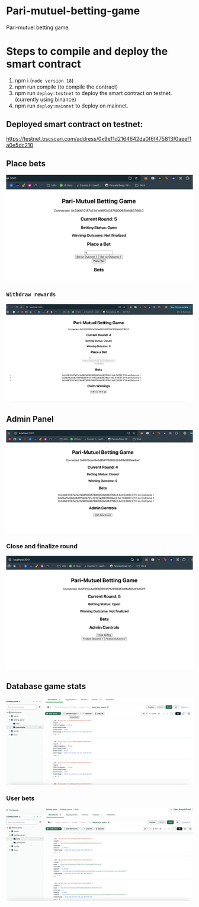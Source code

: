 # Pari-mutuel-betting-game
Pari-mutuel betting game 

# Steps to compile and deploy the smart contract 
1. npm i (`node version 18`) 
2. npm run compile (to compile the contract)
3. npm run `deploy:testnet` to deploy the smart contract on testnet. (currently using binance)
4. npm run `deploy:mainnet` to deploy on mainnet. 

## Deployed smart contract on testnet: 
https://testnet.bscscan.com/address/0x9e11d2164642da0f6f475813f0aeef1a0e5dc210 

## Place bets
![alt text](image-5.png)

### `Withdraw rewards`
![alt text](image.png)

## Admin Panel 
![alt text](image-1.png) 

### Close and finalize round 
![alt text](image-4.png)

## Database game stats 
![alt text](image-2.png) 

### User bets 
![alt text](image-3.png)
